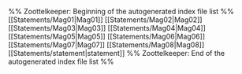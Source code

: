 %% Zoottelkeeper: Beginning of the autogenerated index file list  %%
 [[Statements/Mag01|Mag01]]
 [[Statements/Mag02|Mag02]]
 [[Statements/Mag03|Mag03]]
 [[Statements/Mag04|Mag04]]
 [[Statements/Mag05|Mag05]]
 [[Statements/Mag06|Mag06]]
 [[Statements/Mag07|Mag07]]
 [[Statements/Mag08|Mag08]]
 [[Statements/statement|statement]]
%% Zoottelkeeper: End of the autogenerated index file list  %%
